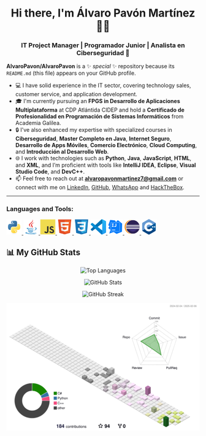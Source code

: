 <h1 align="center">Hi there, I'm Álvaro Pavón Martínez 👨‍💻</h1>
<h3 align="center">IT Project Manager | Programador Junior | Analista en Ciberseguridad 🚀</h3>

**AlvaroPavon/AlvaroPavon** is a ✨ _special_ ✨ repository because its `README.md` (this file) appears on your GitHub profile.

- 💻 I have solid experience in the IT sector, covering technology sales, customer service, and application development.
- 🎓 I'm currently pursuing an **FPGS in Desarrollo de Aplicaciones Multiplataforma** at CDP Atlántida CIDEP and hold a **Certificado de Profesionalidad en Programación de Sistemas Informáticos** from Academia Galilea.
- 🔒 I've also enhanced my expertise with specialized courses in **Ciberseguridad**, **Master Completo en Java**, **Internet Seguro**, **Desarrollo de Apps Móviles**, **Comercio Electrónico**, **Cloud Computing**, and **Introducción al Desarrollo Web**.
- 🌐 I work with technologies such as **Python**, **Java**, **JavaScript**, **HTML**, and **XML**, and I’m proficient with tools like **IntelliJ IDEA**, **Eclipse**, **Visual Studio Code**, and **DevC++**.
- 📫 Feel free to reach out at **[alvaropavonmartinez7@gmail.com](mailto:alvaropavonmartinez7@gmail.com)** or connect with me on [LinkedIn](https://www.linkedin.com/in/alvaropavonmartinez/), [GitHub](https://github.com/AlvaroPavon), [WhatsApp](https://wa.me/34662443794/?text=Hola%21) and [HackTheBox](https://app.hackthebox.com/profile/overview).

---

<h3 align="left">Languages and Tools:</h3>
<p align="left">
  <a href="https://www.python.org" target="_blank">
    <img src="https://raw.githubusercontent.com/devicons/devicon/master/icons/python/python-original.svg" alt="python" width="40" height="40"/>
  </a>
  <a href="https://www.java.com" target="_blank">
    <img src="https://raw.githubusercontent.com/devicons/devicon/master/icons/java/java-original.svg" alt="java" width="40" height="40"/>
  </a>
  <a href="https://developer.mozilla.org/en-US/docs/Web/JavaScript" target="_blank">
    <img src="https://raw.githubusercontent.com/devicons/devicon/master/icons/javascript/javascript-original.svg" alt="javascript" width="40" height="40"/>
  </a>
  <a href="https://www.w3.org/html/" target="_blank">
    <img src="https://raw.githubusercontent.com/devicons/devicon/master/icons/html5/html5-original.svg" alt="html5" width="40" height="40"/>
  </a>
  <a href="https://www.w3.org/Style/CSS/Overview.en.html" target="_blank">
    <img src="https://raw.githubusercontent.com/devicons/devicon/master/icons/css3/css3-original.svg" alt="css3" width="40" height="40"/>
  </a>
  <a href="https://code.visualstudio.com/" target="_blank">
    <img src="https://raw.githubusercontent.com/devicons/devicon/master/icons/vscode/vscode-original.svg" alt="vscode" width="40" height="40"/>
  </a>
  <a href="https://www.jetbrains.com/idea/" target="_blank">
    <img src="https://raw.githubusercontent.com/devicons/devicon/master/icons/intellij/intellij-plain.svg" alt="intellij" width="40" height="40"/>
  </a>
  <a href="https://www.eclipse.org/" target="_blank">
    <img src="https://raw.githubusercontent.com/devicons/devicon/master/icons/eclipse/eclipse-original.svg" alt="eclipse" width="40" height="40"/>
  </a>
  <!-- Using C++ icon as a proxy for DevC++ -->
  <a href="https://www.isoftwareworld.com/devcpp/" target="_blank">
    <img src="https://raw.githubusercontent.com/devicons/devicon/master/icons/cplusplus/cplusplus-original.svg" alt="cplusplus" width="40" height="40"/>
  </a>
</p>

## 📊 My GitHub Stats
<p align="center">
  <img src="https://github-readme-stats.vercel.app/api/top-langs?username=AlvaroPavon&show_icons=true&locale=en&layout=compact&theme=radical" alt="Top Languages" />
</p>

<p align="center">
  <picture>
    <source
      media="(prefers-color-scheme: dark)"
      srcset="https://github-readme-stats.vercel.app/api?username=AlvaroPavon&show_icons=true&theme=dark"
    />
    <source
      media="(prefers-color-scheme: light)"
      srcset="https://github-readme-stats.vercel.app/api?username=AlvaroPavon&show_icons=true"
    />
    <img src="https://github-readme-stats.vercel.app/api?username=AlvaroPavon&show_icons=true" alt="GitHub Stats" />
  </picture>
</p>

<p align="center">
  <picture>
    <source
      media="(prefers-color-scheme: dark)"
      srcset="https://streak-stats.demolab.com/?user=AlvaroPavon&theme=dark"
    />
    <source
      media="(prefers-color-scheme: light)"
      srcset="https://streak-stats.demolab.com/?user=AlvaroPavon"
    />
    <img src="https://streak-stats.demolab.com/?user=AlvaroPavon" alt="GitHub Streak" />
  </picture>
</p>

<p align="center">
  <picture>
    <source
      media="(prefers-color-scheme: dark)"
      srcset="https://raw.githubusercontent.com/hnjm/hnjm/output3d/profile-night-rainbow.svg"
    />
    <source
      media="(prefers-color-scheme: light)"
      srcset="https://raw.githubusercontent.com/hnjm/hnjm/output3d/profile-season-animate.svg"
    />
    <img
      alt="Profile Animation"
      src="https://raw.githubusercontent.com/hnjm/hnjm/output3d/profile-south-season-animate.svg"
    />
  </picture>
</p>
